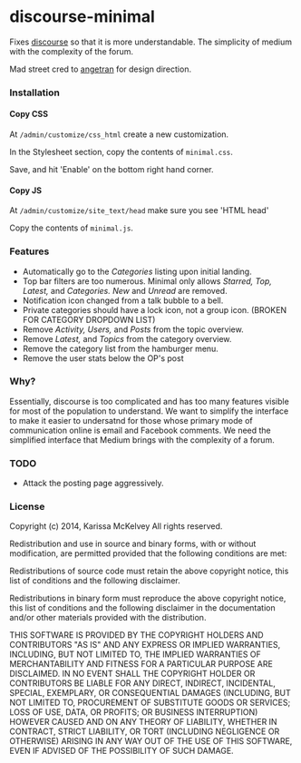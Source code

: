 discourse-minimal
=================

Fixes [discourse](http://discourse.org) so that it is more understandable. The simplicity of medium with the complexity of the forum. 

Mad street cred to [angetran](http://angetran.me/) for design direction. 

### Installation

#### Copy CSS

At ```/admin/customize/css_html``` create a new customization. 

In the Stylesheet section, copy the contents of ```minimal.css```.

Save, and hit 'Enable' on the bottom right hand corner. 

#### Copy JS

At ```/admin/customize/site_text/head``` make sure you see 'HTML head'

Copy the contents of ```minimal.js```.

### Features

  * Automatically go to the *Categories* listing upon initial landing.
  * Top bar filters are too numerous. Minimal only allows *Starred,* *Top,* *Latest,* and *Categories.* *New* and *Unread* are removed. 
  * Notification icon changed from a talk bubble to a bell.
  * Private categories should have a lock icon, not a group icon. (BROKEN FOR CATEGORY DROPDOWN LIST)
  * Remove *Activity,* *Users,* and *Posts* from the topic overview.
  * Remove *Latest,* and *Topics* from the category overview.
  * Remove the category list from the hamburger menu.
  * Remove the user stats below the OP's post
  
### Why?

Essentially, discourse is too complicated and has too many features visible for most of the population to understand. We want to simplify the interface to make it easier to undersatnd for those whose primary mode of communication online is email and Facebook comments. We need the simplified interface that Medium brings with the complexity of a forum.
 
### TODO
  * Attack the posting page aggressively.


### License

Copyright (c) 2014, Karissa McKelvey All rights reserved.

Redistribution and use in source and binary forms, with or without modification, are permitted provided that the following conditions are met:

Redistributions of source code must retain the above copyright notice, this list of conditions and the following disclaimer.

Redistributions in binary form must reproduce the above copyright notice, this list of conditions and the following disclaimer in the documentation and/or other materials provided with the distribution.

THIS SOFTWARE IS PROVIDED BY THE COPYRIGHT HOLDERS AND CONTRIBUTORS "AS IS" AND ANY EXPRESS OR IMPLIED WARRANTIES, INCLUDING, BUT NOT LIMITED TO, THE IMPLIED WARRANTIES OF MERCHANTABILITY AND FITNESS FOR A PARTICULAR PURPOSE ARE DISCLAIMED. IN NO EVENT SHALL THE COPYRIGHT HOLDER OR CONTRIBUTORS BE LIABLE FOR ANY DIRECT, INDIRECT, INCIDENTAL, SPECIAL, EXEMPLARY, OR CONSEQUENTIAL DAMAGES (INCLUDING, BUT NOT LIMITED TO, PROCUREMENT OF SUBSTITUTE GOODS OR SERVICES; LOSS OF USE, DATA, OR PROFITS; OR BUSINESS INTERRUPTION) HOWEVER CAUSED AND ON ANY THEORY OF LIABILITY, WHETHER IN CONTRACT, STRICT LIABILITY, OR TORT (INCLUDING NEGLIGENCE OR OTHERWISE) ARISING IN ANY WAY OUT OF THE USE OF THIS SOFTWARE, EVEN IF ADVISED OF THE POSSIBILITY OF SUCH DAMAGE.
